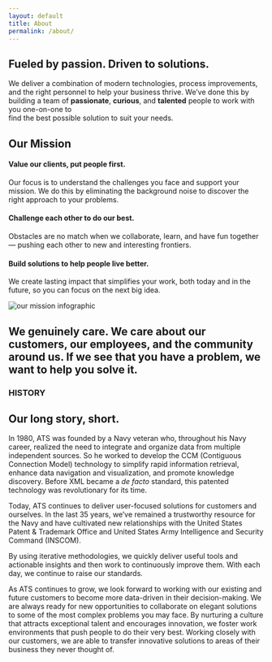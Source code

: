 ```yaml
---
layout: default
title: About
permalink: /about/
---
```

<article class="hero hero--about">
    <div class="hero__content hero__content--short">
        <h2 class="hero__title">Fueled by passion. Driven to solutions. </h2>
        <p class="hero__summary">We deliver a combination of modern technologies, process improvements, and the right personnel to help your business thrive. We’ve done this by building a team of <strong>passionate</strong>, <strong>curious</strong>, and <strong>talented</strong> people to work with you one-on-one to <br /> find the best possible solution to suit your needs.</p>    
    </div>
</article>

<section class="about-container">
    <article>
        <h2>Our Mission</h2>
        <h4>Value our clients, put people first.</h4>
        <p>
            Our focus is to understand the challenges you face and support your mission. We do this by eliminating the background noise to discover the right approach to your problems.
        </p>
        <h4>Challenge each other to do our best.</h4>
        <p>
            Obstacles are no match when we collaborate, learn, and have fun together &mdash; pushing each other to new and interesting frontiers. 
        </p>
        <h4>Build solutions to help people live better.</h4>
        <p>
            We create lasting impact that simplifies your work, both today and in the future, so you can focus on the next big idea.
        </p>
    </article>
    <article>
        <img src="{{ site.baseurl }}/assets/images/mission-illustrated.png" alt="our mission infographic">
    </article>
</section>

<section class="about-inverse">
    <article class="about-container">
        <h2>We genuinely care. We care about our customers, our employees, and the community around us. If we see that you have a problem, <strong>we want to help you solve it.</strong></h2>
    </article>
</section>

<section id="history" class="about-container">
    <h3>HISTORY</h3>
    <h2>Our long story, short.</h2>
    <article>
        <p>
           In 1980, ATS was founded by a Navy veteran who, throughout his Navy career, realized the need to integrate and organize data from multiple independent sources. So he worked to develop the CCM (Contiguous Connection Model) technology to simplify rapid information retrieval, enhance data navigation and visualization, and promote knowledge discovery. Before XML became a <em>de facto</em> standard, this patented technology was revolutionary for its time.
       </p>
       <p>  
            Today, ATS continues to deliver user-focused solutions for customers and ourselves. In the last 35 years, we’ve remained a trustworthy resource for the Navy and have cultivated new relationships with the United States Patent & Trademark Office and United States Army Intelligence and Security Command (INSCOM).  
        </p>
    </article>
    <article>
        <p>
           By using iterative methodologies, we quickly deliver useful tools and actionable insights and then work to continuously improve them. With each day, we continue to raise our standards.
        </p>
        <p>
            As ATS continues to grow, we look forward to working with our existing and future customers to become more data-driven in their decision-making. We are always ready for new opportunities to collaborate on elegant solutions to some of the most complex problems you may face. By nurturing a culture that attracts exceptional talent and encourages innovation, we foster work environments that push people to do their very best. Working closely with our customers, we are able to transfer innovative solutions to areas of their business they never thought of.
        </p>
    </article>
</section>

